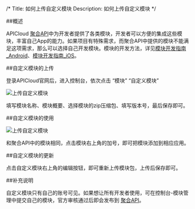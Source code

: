 /*
Title: 如何上传自定义模块
Description: 如何上传自定义模块
*/


##概述

APICloud [聚合API](http://www.apicloud.com/modulestore)中为开发者提供了各类模块，开发者可以方便的集成这些模块，丰富自己App的能力。如果项目有特殊需求，而聚合API中提供的模块不能满足这项需求，那么可以选择自己开发模块。模块的开发方法，详见[模块开发指南_Android](http://docs.apicloud.com/APICloud/技术专题/module-dev-guide-for-android)、[模块开发指南_iOS](http://docs.apicloud.com/APICloud/技术专题/module-dev-guide-for-ios)。

##自定义模块的上传

登录APICloud官网后，进入控制台，依次点击 “模块” “自定义模块”

![上传自定义模块](/img/Upload-custom-module/Upload-custom-module.png)

填写模块名称、模块概要、选择模块的zip压缩包、填写版本号，最后保存即可。

##自定义模块的使用

![上传自定义模块](/img/Upload-custom-module/Upload-custom-module2.png)

和聚合API中的模块相同，点击模块右上角的加号，即可把模块添加到相应应用。

##自定义模块的更新

点击自定义模块右上角的编辑按钮，即可重新上传模块包，上传后保存即可。

##补充说明

自定义模块只有自己的账号可见。如果想让所有开发者使用，可在控制台-模块管理中提交自己的模块，官方审核通过后即会发布到 [聚合API](http://www.apicloud.com/modulestore)。

